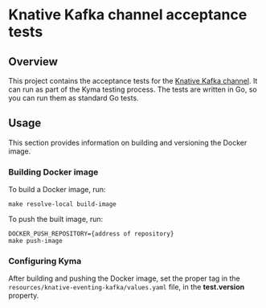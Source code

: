 # Knative Kafka channel acceptance tests

## Overview

This project contains the acceptance tests for the [Knative Kafka channel](https://github.com/kyma-incubator/knative-kafka). It can run as part of the Kyma testing process. The tests are written in Go, so you can run them as standard Go tests.

## Usage
This section provides information on building and versioning the Docker image.

### Building Docker image

To build a Docker image, run:
```
make resolve-local build-image
```

To push the built image, run:
```
DOCKER_PUSH_REPOSITORY={address of repository}
make push-image
```

### Configuring Kyma

After building and pushing the Docker image, set the proper tag in the `resources/knative-eventing-kafka/values.yaml` file, in the **test.version** property.
